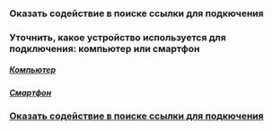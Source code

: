 ### Оказать содействие в поиске ссылки для подкючения
### Уточнить, какое устройство используется для подключения: компьютер или смартфон
##### [Компьютер](Компьютер.md)
##### [Смартфон](Смартфон.md)


### [Оказать содействие в поиске ссылки для подкючения](Оказать%20содействие%20в%20поиске%20ссылки%20для%20подкючения.md)
